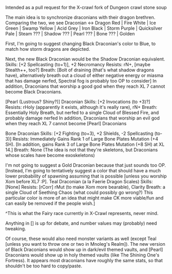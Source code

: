 Intended as a pull request for the X-crawl fork of Dungeon crawl stone soup

The main idea is to synchronize draconians with their dragon brethren. Comparing the two, we see
Draconian <-> Dragon
Red | Fire
White | Ice
Green | Swamp
Yellow | Acid
Grey | Iron
Black | Storm
Purple | Quicksilver
Pale | Steam
??? | Shadow
??? | Pearl
??? | Bone
??? | Golden

First, I'm going to suggest changing Black Draconian's color to Blue, to match how storm dragons are depicted.

Next, the new Black Draconian would be the Shadow Draconian equivalent.
Skills: [+2 Spellcasting (to+1)], +2 Necromancy
Resists: rN+, [maybe Stealth++, too?]
Breath: [Bolt of draining (that's what shadow dragons have), alternatively breath out a cloud of either negative energy or miasma that has damage nerfed, Spectral fog is probably too OP to consider]
In addition, Draconians that worship a good god when they reach XL 7 cannot become Black Draconians.

[Pearl (Lustrous? Shiny?)] Draconian
Skills: [+2 Invocations (to +3)?]
Resists: rHoly (apparently it exists, although it's really rare), rN+
Breath: Essentially Holy Breath, but nerfed to a single Cloud of Blessed Fire, and probably damage nerfed
In addition, Draconians that worship an evil god when they reach XL 7 cannot become [Pearl] Draconians

Bone Draconian
Skills: [+2 Fighting (to+3), +2 Shields, -2 Spellcasting (to-3)]
Resists: Immediately Gains Rank 1 of Large Bone Plates Mutation (+4 SH). [In addition, gains Rank 3 of Large Bone Plates Mutation (+8 SH) at XL 14.]
Breath: None
(The idea is not that they're skeletons, but Draconians whose scales have become exoskeletons)

I'm not going to suggest a Gold Draconian because that just sounds too OP.
[Instead, I'm going to tentatively suggest a color that should have a much lower probability of spawning assuming that is possible [unless you worship Xom before XL7 :P].
Teal Draconian (a la Faerie Dragon Scales)
Skills: [None]
Resists: [rCorr] rMut (to make Xom more bearable), Clarity
Breath: a single Cloud of Seething Chaos (what could possibly go wrong?)
This particular color is more of an idea that might make CK more viable/fun and can easily be removed if the people wish.]

^This is what the Fairy race currently in X-Crawl represents, never mind.

Anything in [] is up for debate, and number values may (probably) need tweaking.

Of course, these would also need monster variants as well (except Teal [unless you want to throw one or two in Mnoleg's Realm]). The new version of Black Draconians would show up in dark/evil themed vaults, and [Pearl] Draconians would show up in holy themed vaults (like The Shining One's Fortress). It appears most draconians have roughly the same stats, so that shouldn't be too hard to copy/paste.
